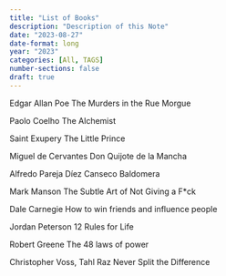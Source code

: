 ```yaml
---
title: "List of Books"
description: "Description of this Note"
date: "2023-08-27"
date-format: long
year: "2023"
categories: [All, TAGS]
number-sections: false
draft: true
---
```



Edgar Allan Poe
The Murders in the Rue Morgue

Paolo Coelho
The Alchemist

Saint Exupery
The Little Prince

Miguel de Cervantes
Don Quijote de la Mancha

Alfredo Pareja Díez Canseco
Baldomera

Mark Manson
The Subtle Art of Not Giving a F*ck

Dale Carnegie
How to win friends and influence people

Jordan Peterson
12 Rules for Life

Robert Greene
The 48 laws of power

Christopher Voss, Tahl Raz
Never Split the Difference

